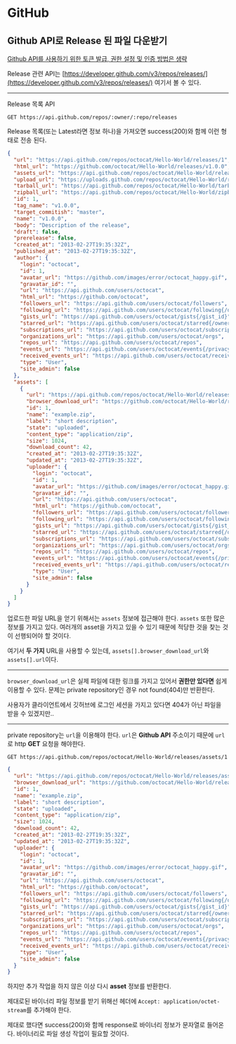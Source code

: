 # GitHub

## Github API로 Release 된 파일 다운받기

[Github API를 사용하기 위한 토큰 발급, 권한 설정 및 인증 방법은 생략](https://developer.github.com/v3/)

Release 관련 API는 [https://developer.github.com/v3/repos/releases/](https://developer.github.com/v3/repos/releases/)
 여기서 볼 수 있다.

---

Release 목록 API

```
GET https://api.github.com/repos/:owner/:repo/releases
```

Release 목록(또는 Latest라면 정보 하나)을 가져오면 success(200)와 함께 이런 형태로 전송 된다.

```json
{
  "url": "https://api.github.com/repos/octocat/Hello-World/releases/1",
  "html_url": "https://github.com/octocat/Hello-World/releases/v1.0.0",
  "assets_url": "https://api.github.com/repos/octocat/Hello-World/releases/1/assets",
  "upload_url": "https://uploads.github.com/repos/octocat/Hello-World/releases/1/assets{?name,label}",
  "tarball_url": "https://api.github.com/repos/octocat/Hello-World/tarball/v1.0.0",
  "zipball_url": "https://api.github.com/repos/octocat/Hello-World/zipball/v1.0.0",
  "id": 1,
  "tag_name": "v1.0.0",
  "target_commitish": "master",
  "name": "v1.0.0",
  "body": "Description of the release",
  "draft": false,
  "prerelease": false,
  "created_at": "2013-02-27T19:35:32Z",
  "published_at": "2013-02-27T19:35:32Z",
  "author": {
    "login": "octocat",
    "id": 1,
    "avatar_url": "https://github.com/images/error/octocat_happy.gif",
    "gravatar_id": "",
    "url": "https://api.github.com/users/octocat",
    "html_url": "https://github.com/octocat",
    "followers_url": "https://api.github.com/users/octocat/followers",
    "following_url": "https://api.github.com/users/octocat/following{/other_user}",
    "gists_url": "https://api.github.com/users/octocat/gists{/gist_id}",
    "starred_url": "https://api.github.com/users/octocat/starred{/owner}{/repo}",
    "subscriptions_url": "https://api.github.com/users/octocat/subscriptions",
    "organizations_url": "https://api.github.com/users/octocat/orgs",
    "repos_url": "https://api.github.com/users/octocat/repos",
    "events_url": "https://api.github.com/users/octocat/events{/privacy}",
    "received_events_url": "https://api.github.com/users/octocat/received_events",
    "type": "User",
    "site_admin": false
  },
  "assets": [
    {
      "url": "https://api.github.com/repos/octocat/Hello-World/releases/assets/1",
      "browser_download_url": "https://github.com/octocat/Hello-World/releases/download/v1.0.0/example.zip",
      "id": 1,
      "name": "example.zip",
      "label": "short description",
      "state": "uploaded",
      "content_type": "application/zip",
      "size": 1024,
      "download_count": 42,
      "created_at": "2013-02-27T19:35:32Z",
      "updated_at": "2013-02-27T19:35:32Z",
      "uploader": {
        "login": "octocat",
        "id": 1,
        "avatar_url": "https://github.com/images/error/octocat_happy.gif",
        "gravatar_id": "",
        "url": "https://api.github.com/users/octocat",
        "html_url": "https://github.com/octocat",
        "followers_url": "https://api.github.com/users/octocat/followers",
        "following_url": "https://api.github.com/users/octocat/following{/other_user}",
        "gists_url": "https://api.github.com/users/octocat/gists{/gist_id}",
        "starred_url": "https://api.github.com/users/octocat/starred{/owner}{/repo}",
        "subscriptions_url": "https://api.github.com/users/octocat/subscriptions",
        "organizations_url": "https://api.github.com/users/octocat/orgs",
        "repos_url": "https://api.github.com/users/octocat/repos",
        "events_url": "https://api.github.com/users/octocat/events{/privacy}",
        "received_events_url": "https://api.github.com/users/octocat/received_events",
        "type": "User",
        "site_admin": false
      }
    }
  ]
}
```

업로드한 파일 URL을 얻기 위해서는 `assets` 정보에 접근해야 한다.
`assets` 또한 많은 정보를 가지고 있다.
여러개의 asset을 가지고 있을 수 있기 때문에 적당한 것을 찾는 것이 선행되어야 할 것이다.

여기서 **두 가지** URL을 사용할 수 있는데, `assets[].browser_download_url`와 `assets[].url`이다.

---

`browser_download_url`은 실제 파일에 대한 링크를 가지고 있어서 **권한만 있다면** 쉽게 이용할 수 있다.
문제는 private repository인 경우 not found(404)만 반환한다.

사용자가 클라이언트에서 깃허브에 로그인 세션을 가지고 있다면 404가 아닌 파일을 받을 수 있겠지만..

---

private repository는 `url`을 이용해야 한다.
`url`은 **Github API** 주소이기 때문에 `url`로 http **GET** 요청을 해야한다.

```
GET https://api.github.com/repos/octocat/Hello-World/releases/assets/1
```
```json
{
  "url": "https://api.github.com/repos/octocat/Hello-World/releases/assets/1",
  "browser_download_url": "https://github.com/octocat/Hello-World/releases/download/v1.0.0/example.zip",
  "id": 1,
  "name": "example.zip",
  "label": "short description",
  "state": "uploaded",
  "content_type": "application/zip",
  "size": 1024,
  "download_count": 42,
  "created_at": "2013-02-27T19:35:32Z",
  "updated_at": "2013-02-27T19:35:32Z",
  "uploader": {
    "login": "octocat",
    "id": 1,
    "avatar_url": "https://github.com/images/error/octocat_happy.gif",
    "gravatar_id": "",
    "url": "https://api.github.com/users/octocat",
    "html_url": "https://github.com/octocat",
    "followers_url": "https://api.github.com/users/octocat/followers",
    "following_url": "https://api.github.com/users/octocat/following{/other_user}",
    "gists_url": "https://api.github.com/users/octocat/gists{/gist_id}",
    "starred_url": "https://api.github.com/users/octocat/starred{/owner}{/repo}",
    "subscriptions_url": "https://api.github.com/users/octocat/subscriptions",
    "organizations_url": "https://api.github.com/users/octocat/orgs",
    "repos_url": "https://api.github.com/users/octocat/repos",
    "events_url": "https://api.github.com/users/octocat/events{/privacy}",
    "received_events_url": "https://api.github.com/users/octocat/received_events",
    "type": "User",
    "site_admin": false
  }
}
```

하지만 추가 작업을 하지 않은 이상 다시 **asset** 정보를 반환한다.

제대로된 바이너리 파일 정보를 받기 위해선 헤더에 `Accept: application/octet-stream`를 추가해야 한다.

제대로 했다면 success(200)와 함께 response로 바이너리 정보가 문자열로 들어온다.
바이너리로 파일 생성 작업이 필요할 것이다.
